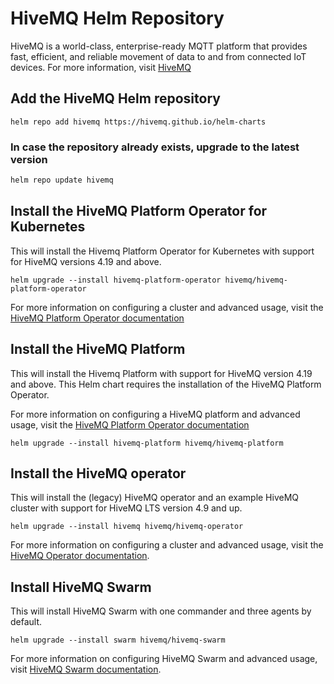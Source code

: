 # HiveMQ Helm Repository

HiveMQ is a world-class, enterprise-ready MQTT platform that provides fast, efficient, and reliable movement of data to and from connected IoT devices. For more information, visit [HiveMQ](https://www.hivemq.com)

## Add the HiveMQ Helm repository

```
helm repo add hivemq https://hivemq.github.io/helm-charts
```

### In case the repository already exists, upgrade to the latest version

```bash
helm repo update hivemq
```

## Install the HiveMQ Platform Operator for Kubernetes

This will install the Hivemq Platform Operator for Kubernetes with support for HiveMQ versions 4.19 and above.

```
helm upgrade --install hivemq-platform-operator hivemq/hivemq-platform-operator
```

For more information on configuring a cluster and advanced usage, visit
the [HiveMQ Platform Operator documentation](https://docs.hivemq.com/operator/latest/kubernetes-operator/platform-operator-for-k8s)

## Install the HiveMQ Platform

This will install the Hivemq Platform with support for HiveMQ version 4.19 and above. This Helm chart requires the installation of the HiveMQ Platform Operator.

For more information on configuring a HiveMQ platform and advanced usage, visit
the [HiveMQ Platform Operator documentation](https://docs.hivemq.com/operator/latest/kubernetes-operator/platform-operator-for-k8s)

```
helm upgrade --install hivemq-platform hivemq/hivemq-platform
```

## Install the HiveMQ operator

This will install the (legacy) HiveMQ operator and an example HiveMQ cluster with support for HiveMQ LTS version 4.9 and up.

```
helm upgrade --install hivemq hivemq/hivemq-operator
```

For more information on configuring a cluster and advanced usage, visit
the [HiveMQ Operator documentation](https://docs.hivemq.com/operator/latest/kubernetes-operator/hivemq-kubernetes-operator). 

## Install HiveMQ Swarm

This will install HiveMQ Swarm with one commander and three agents by default.

```
helm upgrade --install swarm hivemq/hivemq-swarm
```

For more information on configuring HiveMQ Swarm and advanced usage,
visit [HiveMQ Swarm documentation](https://docs.hivemq.com/swarm/).
